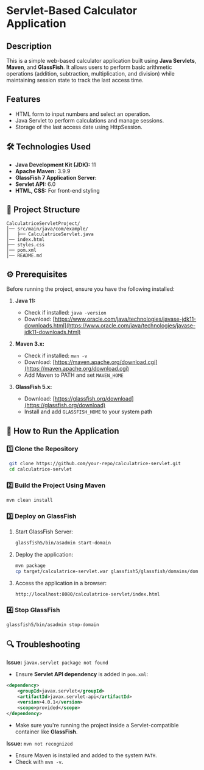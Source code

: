 # Servlet-Based Calculator Application

## Description
This is a simple web-based calculator application built using **Java Servlets**, **Maven**, and **GlassFish**. It allows users to perform basic arithmetic operations (addition, subtraction, multiplication, and division) while maintaining session state to track the last access time.

## Features  
- HTML form to input numbers and select an operation.  
- Java Servlet to perform calculations and manage sessions.  
- Storage of the last access date using HttpSession.
  
## 🛠 Technologies Used

- **Java Development Kit (JDK):** 11
- **Apache Maven:** 3.9.9
- **GlassFish 7 Application Server:** 
- **Servlet API:** 6.0
- **HTML, CSS:** For front-end styling

## 📂 Project Structure
```
CalculatriceServletProject/
│── src/main/java/com/example/
│   ├── CalculatriceServlet.java
│── index.html
├── styles.css
│── pom.xml
│── README.md
```

## ⚙️ Prerequisites
Before running the project, ensure you have the following installed:
1. **Java 11:**
   - Check if installed: `java -version`
   - Download: [https://www.oracle.com/java/technologies/javase-jdk11-downloads.html](https://www.oracle.com/java/technologies/javase-jdk11-downloads.html)

2. **Maven 3.x:**
   - Check if installed: `mvn -v`
   - Download: [https://maven.apache.org/download.cgi](https://maven.apache.org/download.cgi)
   - Add Maven to PATH and set `MAVEN_HOME`

3. **GlassFish 5.x:**
   - Download: [https://glassfish.org/download](https://glassfish.org/download)
   - Install and add `GLASSFISH_HOME` to your system path

## 🚀 How to Run the Application

### **1️⃣ Clone the Repository**
```sh
 git clone https://github.com/your-repo/calculatrice-servlet.git
 cd calculatrice-servlet
```

### **2️⃣ Build the Project Using Maven**
```sh
mvn clean install
```

### **3️⃣ Deploy on GlassFish**
1. Start GlassFish Server:
   ```sh
   glassfish5/bin/asadmin start-domain
   ```
2. Deploy the application:
   ```sh
   mvn package
   cp target/calculatrice-servlet.war glassfish5/glassfish/domains/domain1/autodeploy/
   ```
3. Access the application in a browser:
   ```
   http://localhost:8080/calculatrice-servlet/index.html
   ```

### **4️⃣ Stop GlassFish**
```sh
glassfish5/bin/asadmin stop-domain
```

## 🔍 Troubleshooting
**Issue:** `javax.servlet package not found`
- Ensure **Servlet API dependency** is added in `pom.xml`:
```xml
<dependency>
    <groupId>javax.servlet</groupId>
    <artifactId>javax.servlet-api</artifactId>
    <version>4.0.1</version>
    <scope>provided</scope>
</dependency>
```
- Make sure you're running the project inside a Servlet-compatible container like **GlassFish**.

**Issue:** `mvn not recognized`
- Ensure Maven is installed and added to the system `PATH`.
- Check with `mvn -v`.




